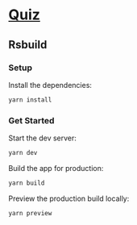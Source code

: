 # [Quiz](https://quiz-igormilya.vercel.app/quiz)

## Rsbuild

### Setup

Install the dependencies:

```bash
yarn install
```

### Get Started

Start the dev server:

```bash
yarn dev
```

Build the app for production:

```bash
yarn build
```

Preview the production build locally:

```bash
yarn preview
```
